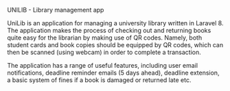 UNILIB - Library management app


UniLib is an application for managing a university library written in Laravel 8. The application makes the process of checking out and returning books quite easy for the librarian by making use of QR codes. Namely, both student cards and book copies should be equipped by QR codes, which can then be scanned (using webcam) in order to complete a transaction. 

  
The application has a range of useful features, including user email notifications, deadline reminder emails (5 days ahead), deadline extension, a basic system of fines if a book is damaged or returned late etc.  
